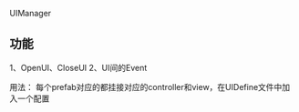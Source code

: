 UIManager


## 功能
1、OpenUI、CloseUI
2、UI间的Event

用法：
每个prefab对应的都挂接对应的controller和view，在UIDefine文件中加入一个配置



